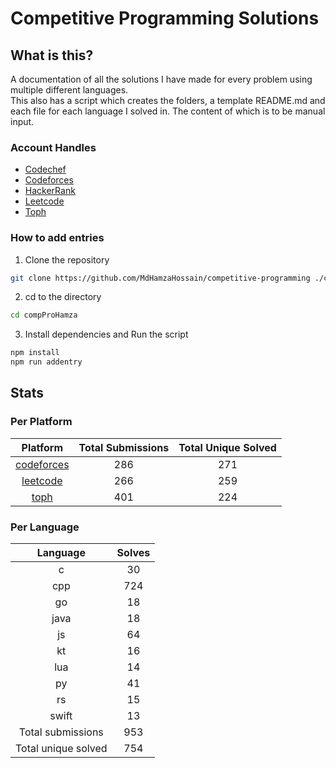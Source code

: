 # Competitive Programming Solutions

## What is this?

A documentation of all the solutions I have made for every problem using multiple different languages.\
This also has a script which creates the folders, a template README.md and each file for each language I solved in. The
content of which is to be manual input.

### Account Handles

<!-- - [AtCoder](https://atcoder.jp/users/HamzaHossain) -->
- [Codechef](https://www.codechef.com/users/hamzahossain)
- [Codeforces](https://codeforces.com/profile/hamzahossain)
- [HackerRank](https://www.hackerrank.com/profile/hamzahossain)
- [Leetcode](https://leetcode.com/u/hamzahossain/)
- [Toph](https://toph.co/u/hamzahossain)

### How to add entries

1. Clone the repository

```bash
git clone https://github.com/MdHamzaHossain/competitive-programming ./compProHamza
```

2. cd to the directory

```sh
cd compProHamza
```

3. Install dependencies and Run the script

```sh
npm install
npm run addentry
```

## Stats

### Per Platform

|               Platform              | Total Submissions | Total Unique Solved |
| :---------------------------------: | :---------------: | :-----------------: |
| [codeforces](<./solves/codeforces>) |        286        |         271         |
|   [leetcode](<./solves/leetcode>)   |        266        |         259         |
|       [toph](<./solves/toph>)       |        401        |         224         |

### Per Language

|       Language      | Solves |
| :-----------------: | :----: |
|          c          |   30   |
|         cpp         |   724  |
|          go         |   18   |
|         java        |   18   |
|          js         |   64   |
|          kt         |   16   |
|         lua         |   14   |
|          py         |   41   |
|          rs         |   15   |
|        swift        |   13   |
|  Total submissions  |   953  |
| Total unique solved |   754  |
